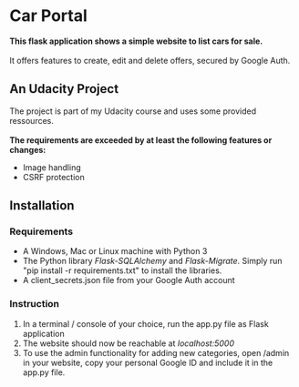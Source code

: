 # Car Portal

<b>This flask application shows a simple website to list cars for sale.</b>
<br><br>
It offers features to create, edit and delete offers, secured by Google Auth.
## An Udacity Project
The project is part of my Udacity course and uses some provided ressources.
<br><br>
<b>The requirements are exceeded by at least the following features or changes:</b>
<br>
<ul>
  <li>Image handling</li>
  <li>CSRF protection</li>
</ul>

## Installation
### Requirements
<ul>
  <li>A Windows, Mac or Linux machine with Python 3</li>
  <li>The Python library <i>Flask-SQLAlchemy</i> and <i>Flask-Migrate</i>. Simply run "pip install -r requirements.txt" to install the libraries.</li>
  <li>A client_secrets.json file from your Google Auth account</li>
</ul>

### Instruction
<ol>
  <li>In a terminal / console of your choice, run the app.py file as Flask application</li>
  <li>The website should now be reachable at <i>localhost:5000</i></li>
  <li>To use the admin functionality for adding new categories, open /admin in your website, copy your personal Google ID and include it in the app.py file.</li>
</ol>
